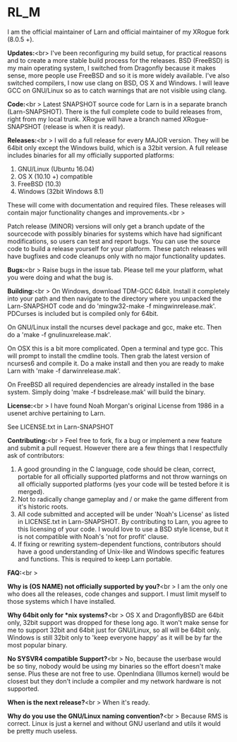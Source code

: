 # RL_M
I am the official maintainer of Larn and official maintainer of my XRogue fork (8.0.5 +).

<b>Updates:</b><br\>
I've been reconfiguring my build setup, for practical reasons and to create a more stable build process for the releases.  BSD (FreeBSD) is my main operating system, I switched from Dragonfly because it makes sense, more people use FreeBSD and so it is more widely available.  I've also switched compilers, I now use clang on BSD, OS X and Windows.  I will leave GCC on GNU/Linux so as to catch warnings that are not visible using clang.

<b>Code:</b><br \>
Latest SNAPSHOT source code for Larn is in a separate branch (Larn-SNAPSHOT).  There is the full complete code to build releases from, right from my local trunk.  XRogue will have a branch named XRogue-SNAPSHOT (release is when it is ready).

<b>Releases:</b><br \>
I will do a full release for every MAJOR version.  They will be 64bit only except the Windows build, which is a 32bit version.  A full release includes binaries for all my officially supported platforms:

1. GNU/Linux (Ubuntu 16.04)
2. OS X (10.10 +) compatible
3. FreeBSD (10.3)
4. Windows (32bit Windows 8.1)

These will come with documentation and required files.  These releases will contain major functionality changes and improvements.<br \>

Patch release (MINOR) versions will only get a branch update of the sourcecode with possibly binaries for systems which have had significant modifications, so users can test and report bugs. You can use the source code to build a release yourself for your platform.  These patch releases will have bugfixes and code cleanups only with no major functionality updates.

<b>Bugs:</b><br \>
Raise bugs in the issue tab.  Please tell me your platform, what you were doing and what the bug is.

<b>Building:</b><br \>
On Windows, download TDM-GCC 64bit.  Install it completely into your path and then navigate to the directory where you unpacked the Larn-SNAPSHOT code and do 'mingw32-make -f mingwinrelease.mak'.  PDCurses is included but is compiled only for 64bit.

On GNU/Linux install the ncurses devel package and gcc, make etc.  Then do a 'make -f gnulinuxrelease.mak'.

On OSX this is a bit more complicated.  Open a terminal and type gcc.  This will prompt to install the cmdline tools.  Then grab the latest version of ncurses6 and compile it.  Do a make install and then you are ready to make Larn with 'make -f darwinrelease.mak'.

On FreeBSD all required dependencies are already installed in the base system.  Simply doing 'make -f bsdrelease.mak' will build the binary.

<b>License:</b><br \>
I have found Noah Morgan's original License from 1986 in a usenet archive pertaining to Larn.

See LICENSE.txt in Larn-SNAPSHOT

<b>Contributing:</b><br \>
Feel free to fork, fix a bug or implement a new feature and submit a pull request.  However there are a few things that I respectfully ask of contributors:

1. A good grounding in the C language, code should be clean, correct, portable for all officially supported platforms and not throw warnings on all officially supported platforms (yes your code will be tested before it is merged).
2. Not to radically change gameplay and / or make the game different from it's historic roots.
3. All code submitted and accepted will be under 'Noah's License' as listed in LICENSE.txt in Larn-SNAPSHOT.  By contributing to Larn, you agree to this licensing of your code.  I would love to use a BSD style license, but it is not compatible with Noah's 'not for profit' clause.
4. If fixing or rewriting system-dependent functions, contributors should have a good understanding of Unix-like and Windows specific features and functions.  This is required to keep Larn portable.

<b>FAQ:</b><br \>

<b>Why is (OS NAME) not officially supported by you?</b><br \>
I am the only one who does all the releases, code changes and support.  I must limit myself to those systems which I have installed.

<b>Why 64bit only for *nix systems?</b><br \>
OS X and DragonflyBSD are 64bit only, 32bit support was dropped for these long ago.  It won't make sense for me to support 32bit and 64bit just for GNU/Linux, so all will be 64bit only.  Windows is still 32bit only to 'keep everyone happy' as it will be by far the most popular binary.

<b>No SYSVR4 compatible Support?</b><br \>
No, because the userbase would be so tiny, nobody would be using my binaries so the effort doesn't make sense.  Plus these are not free to use.  OpenIndiana (Illumos kernel) would be closest but they don't include a compiler and my network hardware is not supported.

<b>When is the next release?</b><br \>
When it's ready.

<b>Why do you use the GNU/Linux naming convention?</b><br \>
Because RMS is correct.  Linux is just a kernel and without GNU userland and utils it would be pretty much useless.

